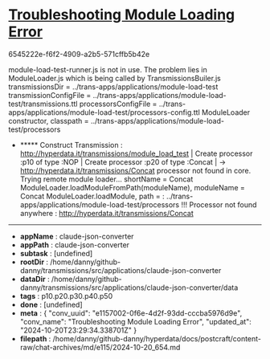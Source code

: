 # [Troubleshooting Module Loading Error](https://claude.ai/chat/e1157002-0f6e-4d2f-93dd-cccba5976d9e)

6545222e-f6f2-4909-a2b5-571cffb5b42e

module-load-test-runner.js is not in use. The problem lies in ModuleLoader.js which is being called by TransmissionsBuiler.js
transmissionsDir = ../trans-apps/applications/module-load-test
transmissionConfigFile = ../trans-apps/applications/module-load-test/transmissions.ttl
processorsConfigFile = ../trans-apps/applications/module-load-test/processors-config.ttl
ModuleLoader constructor, classpath = ../trans-apps/applications/module-load-test/processors
+ ***** Construct Transmission :  <http://hyperdata.it/transmissions/module_load_test>
| Create processor :p10 of type :NOP
| Create processor :p20 of type :Concat
| -> http://hyperdata.it/transmissions/Concat processor not found in core. Trying remote module loader...
shortName = Concat
ModuleLoader.loadModuleFromPath(moduleName), moduleName = Concat
ModuleLoader.loadModule, path = : ../trans-apps/applications/module-load-test/processors
!!! Processor not found anywhere : http://hyperdata.it/transmissions/Concat

---

* **appName** : claude-json-converter
* **appPath** : claude-json-converter
* **subtask** : [undefined]
* **rootDir** : /home/danny/github-danny/transmissions/src/applications/claude-json-converter
* **dataDir** : /home/danny/github-danny/transmissions/src/applications/claude-json-converter/data
* **tags** : p10.p20.p30.p40.p50
* **done** : [undefined]
* **meta** : {
  "conv_uuid": "e1157002-0f6e-4d2f-93dd-cccba5976d9e",
  "conv_name": "Troubleshooting Module Loading Error",
  "updated_at": "2024-10-20T23:29:34.338701Z"
}
* **filepath** : /home/danny/github-danny/hyperdata/docs/postcraft/content-raw/chat-archives/md/e115/2024-10-20_654.md